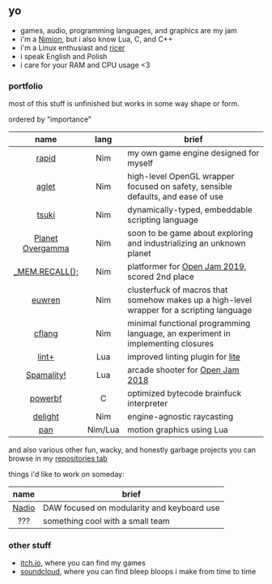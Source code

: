 ## yo

- games, audio, programming languages, and graphics are my jam
- i'm a [Nimion](https://nim-lang.org/), but i also know Lua, C, and C++
- i'm a Linux enthusiast and [ricer](https://github.com/liquidev/rice-archive)
- i speak English and Polish
- i care for your RAM and CPU usage <3

### portfolio

most of this stuff is unfinished but works in some way shape or form.

ordered by "importance"

| name | lang | brief |
| :-: | :-: | --- |
| [rapid](https://github.com/liquidev/rapid) | Nim | my own game engine designed for myself |
| [aglet](https://github.com/liquidev/aglet) | Nim | high-level OpenGL wrapper focused on safety, sensible defaults, and ease of use |
| [tsuki](https://github.com/liquidev/tsuki) | Nim | dynamically-typed, embeddable scripting language |
| [Planet Overgamma](https://github.com/liquidev/planet-overgamma) | Nim | soon to be game about exploring and industrializing an unknown planet |
| [\_MEM.RECALL();](https://github.com/liquidev/memrecall) | Nim | platformer for [Open Jam 2019](https://itch.io/jam/open-jam-2019), scored 2nd place |
| [euwren](https://github.com/liquidev/euwren) | Nim | clusterfuck of macros that somehow makes up a high-level wrapper for a scripting language |
| [cflang](https://github.com/liquidev/cflang) | Nim | minimal functional programming language, an experiment in implementing closures |
| [lint+](https://github.com/liquidev/lintplus) | Lua | improved linting plugin for [lite](https://github.com/rxi/lite) |
| [Spamality!](https://github.com/liquidev/spamality) | Lua | arcade shooter for [Open Jam 2018](https://itch.io/jam/open-jam-2018) |
| [powerbf](https://github.com/liquidev/powerbf) | C | optimized bytecode brainfuck interpreter |
| [delight](https://github.com/liquidev/delight) | Nim | engine-agnostic raycasting |
| [pan](https://github.com/liquidev/pan) | Nim/Lua | motion graphics using Lua |

and also various other fun, wacky, and honestly garbage projects you can browse in my [repositories tab](https://github.com/liquidev?tab=repositories)

things i'd like to work on someday:

| name | brief |
| :-: | --- |
| [Nadio](https://github.com/liquidev/nadio) | DAW focused on modularity and keyboard use |
| ??? | something cool with a small team |

### other stuff

- [itch.io](https://lqdev.itch.io/), where you can find my games
- [soundcloud](https://soundcloud.com/daknus), where you can find bleep bloops i make from time to time
